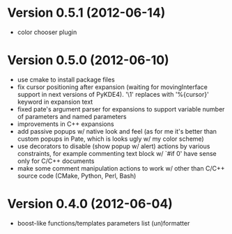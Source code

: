 Version 0.5.1 (2012-06-14)
==========================

* color chooser plugin


Version 0.5.0 (2012-06-10)
==========================

* use cmake to install package files
* fix cursor positioning after expansion (waiting for movingInterface
  support in next versions of PyKDE4). '\1' replaces with '%{cursor}'
  keyword in expansion text
* fixed pate's argument parser for expansions to support variable number
  of parameters and named parameters
* improvements in C++ expansions
* add passive popups w/ native look and feel (as for me it's better than
  custom popups in Pate, which is looks ugly w/ my color scheme)
* use decorators to disable (show popup w/ alert) actions by various constraints,
  for example commenting text block w/ `#if 0' have sense only for C/C++
  documents
* make some comment manipulation actions to work w/ other than C/C++ source code
  (CMake, Python, Perl, Bash)


Version 0.4.0 (2012-06-04)
==========================

* boost-like functions/templates parameters list (un)formatter
